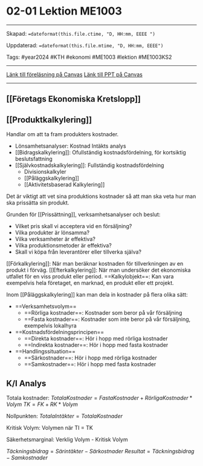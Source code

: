 # 02-01 Lektion ME1003

---
Skapad: `=dateformat(this.file.ctime, "D, HH:mm, EEEE ")`

Uppdaterad: `=dateformat(this.file.mtime, "D, HH:mm, EEEE")`

Tags: #year2024 #KTH #ekonomi #ME1003 #lektion #ME1003KS2

---
[Länk till föreläsning på Canvas](https://canvas.kth.se/courses/44986/external_tools/2427)
[Länk till PPT på Canvas](https://canvas.kth.se/courses/44986/files/folder/2.%20F%C3%B6rel%C3%A4sningar?preview=7575247)

---

## [[Företags Ekonomiska Kretslopp]]

## [[Produktkalkylering]]

Handlar om att ta fram produkters kostnader.

- Lönsamhetsanalyser: Kostnad Intäkts analys
- [[Bidragskalkylering]]: Ofullständig kostnadsfördelning, för kortsiktig beslutsfattning
- [[Självkostnadskalkylering]]: Fullständig kostnadsfördelning
	- Divisionskalkyler
	- [[Påläggskalkylering]]
	- [[Aktivitetsbaserad Kalkylering]]

Det är viktigt att vet sina produktions kostnader så att man ska veta hur man ska prissätta sin produkt.

Grunden för [[Prissättning]], verksamhetsanalyser och beslut:

- Vilket pris skall vi acceptera vid en försäljning?
- Vilka produkter är lönsamma?
- Vilka verksamheter är effektiva?
- Vilka produktionsmetoder är effektiva?
- Skall vi köpa från leverantörer eller tillverka själva?

[[Förkalkylering]]: När man beräknar kostnaden för tillverkningen av en produkt i förväg.
[[Efterkalkylering]]: När man undersöker det ekonomiska utfallet för en viss produkt eller period.
==Kalkylobjekt==: Kan vara exempelvis hela företaget, en marknad, en produkt eller ett projekt.

Inom [[Påläggskalkylering]] kan man dela in kostnader på flera olika sätt:

- ==Verksamhetsvolym==
	- ==Rörliga kostnader==: Kostnader som beror på vår försäljning
	- ==Fasta kostnader==: Kostnader som inte beror på vår försäljning, exempelvis lokalhyra
- ==Kostnadsfördelningsprincipen==
	- ==Direkta kostnader==: Hör i hopp med rörliga kostnader
	- ==Indirekta kostnader==: Hör i hopp med fasta kostnader
- ==Handlingssituation==
	- ==Särkostnader==: Hör i hopp med rörliga kostnader
	- ==Samkostnader==: Hör i hopp med fasta kostnader

## K/I Analys

Totala kostnader:
$Totala Kostnader = Fasta Kostnader + Rörliga Kostnader * Volym$
$TK = FK + RK * Volym$

Nollpunkten:
$Totala Intäkter = Totala Kostnader$

Kritisk Volym:
Volymen när TI = TK

Säkerhetsmarginal:
Verklig Volym - Kritisk Volym

$Täckningsbidrag = Särintäkter - Särkostnader$
$Resultat = Täckningsbidrag - Samkostnader$
